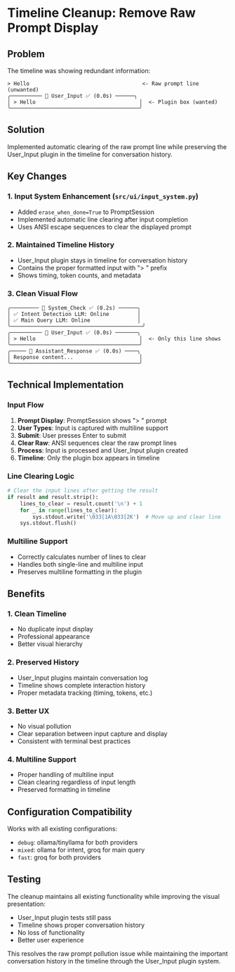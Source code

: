 # Timeline Cleanup: Remove Raw Prompt Display

## Problem
The timeline was showing redundant information:
```
> Hello                                    <- Raw prompt line (unwanted)
╭────────── 🔧 User_Input ✅ (0.0s) ──────╮
│ > Hello                                 │  <- Plugin box (wanted)
╰─────────────────────────────────────────╯
```

## Solution
Implemented automatic clearing of the raw prompt line while preserving the User_Input plugin in the timeline for conversation history.

## Key Changes

### 1. **Input System Enhancement** (`src/ui/input_system.py`)
- Added `erase_when_done=True` to PromptSession
- Implemented automatic line clearing after input completion
- Uses ANSI escape sequences to clear the displayed prompt

### 2. **Maintained Timeline History** 
- User_Input plugin stays in timeline for conversation history
- Contains the proper formatted input with "> " prefix
- Shows timing, token counts, and metadata

### 3. **Clean Visual Flow**
```
╭───────── 🔧 System_Check ✅ (0.2s) ──────╮
│ ✅ Intent Detection LLM: Online         │
│ ✅ Main Query LLM: Online               │
╰──────────────────────────────────────────╯
╭────────── 🔧 User_Input ✅ (0.0s) ───────╮
│ > Hello                                 │  <- Only this line shows
╰─────────────────────────────────────────╯
╭───── 🔧 Assistant_Response ✅ (0.0s) ────╮
│ Response content...                     │
╰─────────────────────────────────────────╯
```

## Technical Implementation

### Input Flow
1. **Prompt Display**: PromptSession shows "> " prompt
2. **User Types**: Input is captured with multiline support  
3. **Submit**: User presses Enter to submit
4. **Clear Raw**: ANSI sequences clear the raw prompt lines
5. **Process**: Input is processed and User_Input plugin created
6. **Timeline**: Only the plugin box appears in timeline

### Line Clearing Logic
```python
# Clear the input lines after getting the result
if result and result.strip():
    lines_to_clear = result.count('\n') + 1
    for _ in range(lines_to_clear):
        sys.stdout.write('\033[1A\033[2K')  # Move up and clear line
    sys.stdout.flush()
```

### Multiline Support
- Correctly calculates number of lines to clear
- Handles both single-line and multiline input
- Preserves multiline formatting in the plugin

## Benefits

### 1. **Clean Timeline**
- No duplicate input display
- Professional appearance
- Better visual hierarchy

### 2. **Preserved History**
- User_Input plugins maintain conversation log
- Timeline shows complete interaction history
- Proper metadata tracking (timing, tokens, etc.)

### 3. **Better UX**
- No visual pollution
- Clear separation between input capture and display
- Consistent with terminal best practices

### 4. **Multiline Support**
- Proper handling of multiline input
- Clean clearing regardless of input length
- Preserved formatting in timeline

## Configuration Compatibility
Works with all existing configurations:
- `debug`: ollama/tinyllama for both providers
- `mixed`: ollama for intent, groq for main query  
- `fast`: groq for both providers

## Testing
The cleanup maintains all existing functionality while improving the visual presentation:
- User_Input plugin tests still pass
- Timeline shows proper conversation history
- No loss of functionality
- Better user experience

This resolves the raw prompt pollution issue while maintaining the important conversation history in the timeline through the User_Input plugin system.